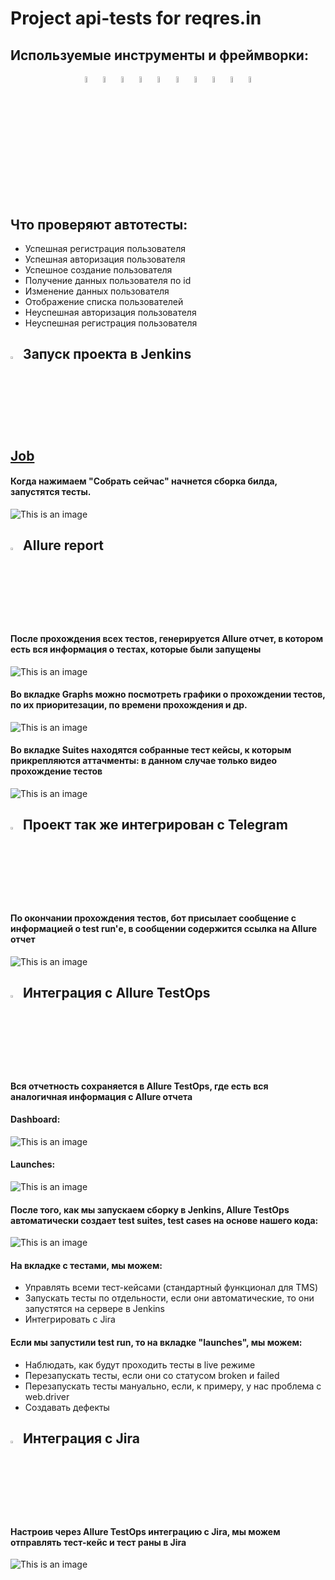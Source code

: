 # Project api-tests for reqres.in
<!-- Technology -->

## Используемые инструменты и фреймворки:
<p  align="center">
  <code><img width="5%" title="Pycharm" src="images/logo/pycharm.png"></code>
  <code><img width="5%" title="Python" src="images/logo/python.png"></code>
  <code><img width="5%" title="Pytest" src="images/logo/pytest.png"></code>
  <code><img width="5%" title="GitHub" src="images/logo/github.png"></code>
  <code><img width="5%" title="Jenkins" src="images/logo/jenkins.png"></code>
  <code><img width="5%" title="Docker" src="images/logo/requests.png"></code>
  <code><img width="5%" title="Allure Report" src="images/logo/allure_report.png"></code>
  <code><img width="5%" title="Allure TestOps" src="images/logo/allure_testops.png"></code>
  <code><img width="5%" title="Jira" src="images/logo/jira.png"></code>
  <code><img width="5%" title="Telegram" src="images/logo/tg.png"></code>
</p>

<!-- Тест кейсы -->

## Что проверяют автотесты:
* Успешная регистрация пользователя
* Успешная авторизация пользователя
* Успешное создание пользователя
* Получение данных пользователя по id
* Изменение данных пользователя
* Отображение списка пользователей
* Неуспешная авторизация пользователя
* Неуспешная регистрация пользователя

<!-- Jenkins -->

## <img width="3%" title="Jenkins" src="images/logo/jenkins.png"> Запуск проекта в Jenkins

## [Job](https://jenkins.autotests.cloud/job/api_diploma_tests)

#### Когда нажимаем "Собрать сейчас" начнется сборка билда, запустятся тесты.

![This is an image](images/screenshots/jenkins_start.png)

<!-- Allure report -->

## <img width="3%" title="Allure Report" src="images/logo/allure_report.png"> Allure report

#### После прохождения всех тестов, генерируется Allure отчет, в котором есть вся информация о тестах, которые были запущены
![This is an image](images/screenshots/allure_dashboard.png)

#### Во вкладке Graphs можно посмотреть графики о прохождении тестов, по их приоритезации, по времени прохождения и др.
![This is an image](images/screenshots/allure_graphs.png)

#### Во вкладке Suites находятся собранные тест кейсы, к которым прикрепляются аттачменты: в данном случае только видео прохождение тестов
![This is an image](images/screenshots/allure_attachments.png)

<!-- Telegram -->

## <img width="3%" title="Telegram" src="images/logo/tg.png"> Проект так же интегрирован с Telegram
#### По окончании прохождения тестов, бот присылает сообщение с информацией о test run'е, в сообщении содержится ссылка на Allure отчет

![This is an image](images/screenshots/telegram_notification.png)

<!-- Allure TestOps -->

## <img width="3%" title="Allure TestOps" src="images/logo/allure_testops.png"> Интеграция с Allure TestOps

#### Вся отчетность сохраняется в Allure TestOps, где есть вся аналогичная информация с Allure отчета

#### Dashboard:

![This is an image](images/screenshots/allure_testops_dashboard.png)

#### Launches:
![This is an image](images/screenshots/allure_testops_dashboard2.png)

#### После того, как мы запускаем сборку в Jenkins, Allure TestOps автоматически создает test suites, test cases на основе нашего кода:

![This is an image](images/screenshots/allure_testops_test_cases.png)

#### На вкладке с тестами, мы можем:
- Управлять всеми тест-кейсами (стандартный функционал для TMS)
- Запускать тесты по отдельности, если они автоматические, то они запустятся на сервере в Jenkins
- Интегрировать с Jira

#### Если мы запустили test run, то на вкладке "launches", мы можем:
- Наблюдать, как будут проходить тесты в live режиме
- Перезапускать тесты, если они со статусом broken и failed
- Перезапускать тесты мануально, если, к примеру, у нас проблема с web.driver
- Создавать дефекты

<!-- Jira -->

## <img width="3%" title="Jira" src="images/logo/jira.png"> Интеграция с Jira
#### Настроив через Allure TestOps интеграцию с Jira, мы можем отправлять тест-кейс и тест раны в Jira

![This is an image](images/screenshots/jira.png)
